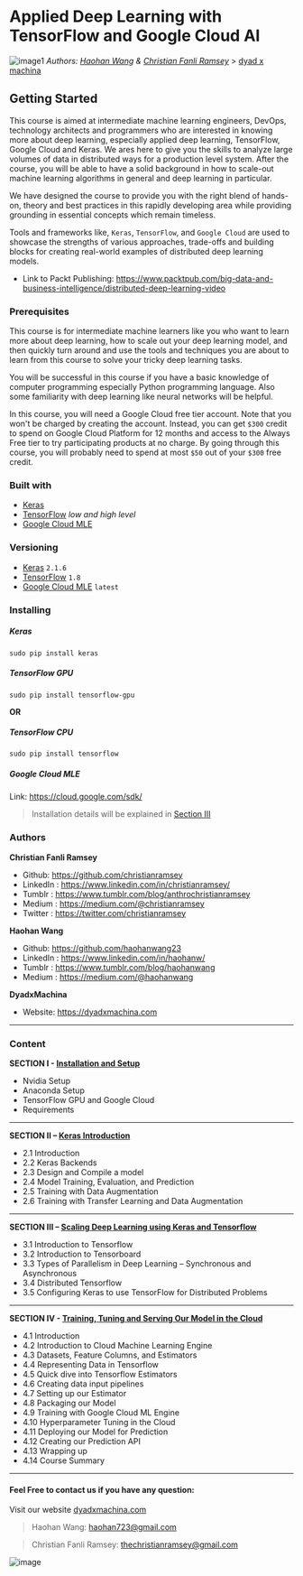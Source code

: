 # Applied Deep Learning with TensorFlow and Google Cloud AI
![image1][image-1] 
_Authors: [Haohan Wang][1] & [Christian Fanli Ramsey][2]_ \> [dyad x machina][3]
## Getting Started
This course is aimed at intermediate machine learning engineers, DevOps, technology architects and programmers who are interested in knowing more about deep learning, especially applied deep learning, TensorFlow, Google Cloud and Keras. We ares here to give you the skills to analyze large volumes of data in distributed ways for a production level system. After the course, you will be able to have a solid background in how to scale-out machine learning algorithms in general and deep learning in particular. 

We have designed the course to provide you with the right blend of hands-on, theory and best practices in this rapidly developing area while providing grounding in essential concepts which remain timeless.

 Tools and frameworks like, `Keras`, `TensorFlow`, and `Google Cloud` are used to showcase the strengths of various approaches, trade-offs and building blocks for creating real-world examples of distributed deep learning models.


* Link to Packt Publishing: https://www.packtpub.com/big-data-and-business-intelligence/distributed-deep-learning-video

### Prerequisites
This course is for intermediate machine learners like you who want to learn more about deep learning, how to scale out your deep learning model, and then quickly turn around and use the tools and techniques you are about to learn from this course to solve your tricky deep learning tasks. 

You will be successful in this course if you have a basic knowledge of computer programming especially Python programming language. Also some familiarity with deep learning like neural networks will be helpful. 

In this course, you will need a Google Cloud free tier account. Note that you won't be charged by creating the account. Instead, you can get `$300` credit to spend on Google Cloud Platform for 12 months and access to the Always Free tier to try participating products at no charge. By going through this course, you will probably need to spend at most `$50` out of your `$300` free credit. 

### Built with
* [Keras][4]
* [TensorFlow][5] *low and high level*
* [Google Cloud MLE][6]

### Versioning
* [Keras][7] `2.1.6`
* [TensorFlow][8] `1.8`
* [Google Cloud MLE][9] `latest`

### Installing
##### Keras
```
sudo pip install keras
```
##### TensorFlow GPU
```
sudo pip install tensorflow-gpu
```
**OR**
##### TensorFlow CPU
```
sudo pip install tensorflow
```
##### Google Cloud MLE
Link: https://cloud.google.com/sdk/
> Installation details will be explained in [Section III][10]

### Authors
**Christian Fanli Ramsey** 
* Github: https://github.com/christianramsey
* LinkedIn : https://www.linkedin.com/in/christianramsey/
* Tumblr : https://www.tumblr.com/blog/anthrochristianramsey
* Medium : https://medium.com/@christianramsey
* Twitter : https://twitter.com/christianramsey

**Haohan Wang**
* Github: https://github.com/haohanwang23 
* LinkedIn : https://www.linkedin.com/in/haohanw/
* Tumblr : https://www.tumblr.com/blog/haohanwang 
* Medium : https://medium.com/@haohanwang

**DyadxMachina**
* Website:  https://dyadxmachina.com
---- 
### Content
**SECTION I - [Installation and Setup][11]**
* Nvidia Setup
* Anaconda Setup
* TensorFlow GPU and Google Cloud
* Requirements
---

**SECTION II – [Keras Introduction][12]**
* 2.1 Introduction
* 2.2 Keras Backends
* 2.3 Design and Compile a model
* 2.4 Model Training, Evaluation, and Prediction
* 2.5 Training with Data Augmentation
* 2.6 Training with Transfer Learning and Data Augmentation
---- 

**SECTION III – [Scaling Deep Learning using Keras and Tensorflow][13]**
* 3.1 Introduction to Tensorflow
* 3.2 Introduction to Tensorboard
* 3.3 Types of Parallelism in Deep Learning – Synchronous and Asynchronous
* 3.4 Distributed Tensorflow
* 3.5 Configuring Keras to use TensorFlow for Distributed Problems 
---

**SECTION IV - [Training, Tuning and Serving Our Model in the Cloud][14]**
* 4.1 Introduction
* 4.2 Introduction to Cloud Machine Learning Engine
* 4.3 Datasets, Feature Columns, and Estimators
* 4.4 Representing Data in Tensorflow
* 4.5 Quick dive into Tensorflow Estimators
* 4.6 Creating data input pipelines
* 4.7 Setting up our Estimator
* 4.8 Packaging our Model
* 4.9 Training with Google Cloud ML Engine
* 4.10 Hyperparameter Tuning in the Cloud
* 4.11 Deploying our Model for Prediction
* 4.12 Creating our Prediction API
* 4.13 Wrapping up
* 4.14 Course Summary
---

#### Feel Free to contact us if you have any question:
Visit our website [dyadxmachina.com]()
> Haohan Wang: haohan723@gmail.com

> Christian Fanli Ramsey: thechristianramsey@gmail.com



![image][image-2]

[1]:	http://haohanwang.tumblr.com "Haohan Wang Life Blog"
[2]:	http://anthrochristianramsey.tumblr.com "Lifeblog | Christian Fanli Ramsey"
[3]:	http://dyadxmachina.com "Dyad x Machina - affective neuroscience x deep learning"
[4]:	https://keras.io/
[5]:	https://www.tensorflow.org/
[6]:	https://cloud.google.com/
[7]:	https://github.com/keras-team/keras
[8]:	https://github.com/tensorflow/tensorflow
[9]:	https://github.com/GoogleCloudPlatform
[10]:	https://github.com/dyadxmachina/Distributed-Deep-Learning-with-Tensorflow/tree/master/0.%20Setup%20distributed%20deep%20learning%20environment
[11]:	https://github.com/dyadxmachina/Distributed-Deep-Learning-with-Tensorflow/tree/master/0.%20Setup%20distributed%20deep%20learning%20environment
[12]:	https://github.com/dyadxmachina/Distributed-Deep-Learning-with-Tensorflow/tree/master/1.%20Deep%20Learning%20with%20Keras
[13]:	https://github.com/dyadxmachina/Distributed-Deep-Learning-with-Tensorflow/tree/master/2.%20Distributed%20TensorFlow%20&%20Keras
[14]:	https://github.com/dyadxmachina/Distributed-Deep-Learning-with-Tensorflow/tree/master/3.%20Distributed%20Deep%20Learning%20with%20Google%20ML%20Engine


[image-1]:	https://image.ibb.co/e9rhPT/Screen_Shot_2018_07_24_at_15_10_09.png "Applied Deep Learning with TensorFlow and Google Cloud AI"
[image-2]:	https://image.ibb.co/khJuB7/Screenshot_from_2018_05_05_17_38_05.png
